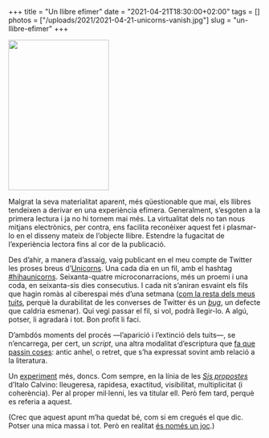 +++
title = "Un llibre efímer"
date = "2021-04-21T18:30:00+02:00"
tags = []
photos = ["/uploads/2021/2021-04-21-unicorns-vanish.jpg"]
slug = "un-llibre-efimer"
+++

<a href="https://twitter.com/hashtag/hihaunicorns"><img src="/uploads/2021/2021-04-21-unicorns-vanish.jpg " alt="" title="" width="200" height="300"></a>

Malgrat la seva materialitat aparent, més qüestionable que mai, els llibres tendeixen a derivar en una experiència efímera. Generalment, s’esgoten a la primera lectura i ja no hi tornem mai més. La virtualitat dels no tan nous mitjans electrònics, per contra, ens facilita reconèixer aquest fet i plasmar-lo en el disseny mateix de l’objecte llibre. Estendre la fugacitat de l’experiència lectora fins al cor de la publicació.

Des d’ahir, a manera d’assaig, vaig publicant en el meu compte de Twitter les proses breus d’[Unicorns](https://carlesbellver.net/contes/unicorns). Una cada dia en un fil, amb el hashtag [#hihaunicorns](https://twitter.com/hashtag/hihaunicorns). Seixanta-quatre microconarracions, més un proemi i una coda, en seixanta-sis dies consecutius. I cada nit s’aniran esvaint els fils que hagin romàs al ciberespai més d’una setmana ([com la resta dels meus tuits](/2018/07/18/204612.html), perquè la durabilitat de les converses de Twitter és un [*bug*](/2014/05/29/the-internet-with.html), un defecte que caldria esmenar). Qui vegi passar el fil, si vol, podrà llegir-lo. A algú, potser, li agradarà i tot. Bon profit li faci.

D’ambdós moments del procés —l’aparició i l’extinció dels tuits—, se n’encarrega, per cert, un *script*, una altra modalitat d’escriptura que [fa que passin coses](/2021/04/14/healing-power-javascript/): antic anhel, o retret, que s’ha expressat sovint amb relació a la literatura.

Un [experiment](https://carlesbellver.net/taller/) més, doncs. Com sempre, en la línia de les [*Sis propostes*](https://it.wikipedia.org/wiki/Lezioni_americane) d’Italo Calvino: lleugeresa, rapidesa, exactitud, visibilitat, multiplicitat (i coherència). Per al proper mil·lenni, les va titular ell. Però fem tard, perquè es referia a aquest.

(Crec que aquest apunt m’ha quedat bé, com si em cregués el que dic. Potser una mica massa i tot. Però en realitat [és només un joc](/2014/03/14/julio-cortzar-jugbamos.html).)